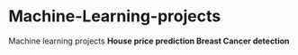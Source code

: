 # Machine-Learning-projects
Machine learning projects
<b>
House price prediction
<b>
Breast Cancer detection 
